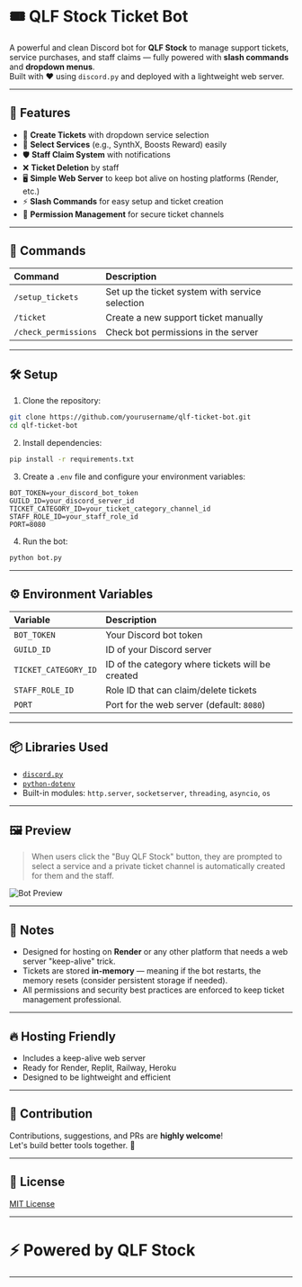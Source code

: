 # 🎟️ QLF Stock Ticket Bot

A powerful and clean Discord bot for **QLF Stock** to manage support tickets, service purchases, and staff claims — fully powered with **slash commands** and **dropdown menus**.  
Built with ❤️ using `discord.py` and deployed with a lightweight web server.

---

## 🚀 Features

- 🎫 **Create Tickets** with dropdown service selection
- 🛒 **Select Services** (e.g., SynthX, Boosts Reward) easily
- 🛡️ **Staff Claim System** with notifications
- ❌ **Ticket Deletion** by staff
- 🖥️ **Simple Web Server** to keep bot alive on hosting platforms (Render, etc.)
- ⚡ **Slash Commands** for easy setup and ticket creation
- 🔐 **Permission Management** for secure ticket channels

---

## 📜 Commands

| Command | Description |
|:-------|:------------|
| `/setup_tickets` | Set up the ticket system with service selection |
| `/ticket` | Create a new support ticket manually |
| `/check_permissions` | Check bot permissions in the server |

---

## 🛠️ Setup

1. Clone the repository:

```bash
git clone https://github.com/yourusername/qlf-ticket-bot.git
cd qlf-ticket-bot
```

2. Install dependencies:

```bash
pip install -r requirements.txt
```

3. Create a `.env` file and configure your environment variables:

```env
BOT_TOKEN=your_discord_bot_token
GUILD_ID=your_discord_server_id
TICKET_CATEGORY_ID=your_ticket_category_channel_id
STAFF_ROLE_ID=your_staff_role_id
PORT=8080
```

4. Run the bot:

```bash
python bot.py
```

---

## ⚙️ Environment Variables

| Variable | Description |
|:---------|:------------|
| `BOT_TOKEN` | Your Discord bot token |
| `GUILD_ID` | ID of your Discord server |
| `TICKET_CATEGORY_ID` | ID of the category where tickets will be created |
| `STAFF_ROLE_ID` | Role ID that can claim/delete tickets |
| `PORT` | Port for the web server (default: `8080`) |

---

## 📦 Libraries Used

- [`discord.py`](https://github.com/Rapptz/discord.py)
- [`python-dotenv`](https://pypi.org/project/python-dotenv/)
- Built-in modules: `http.server`, `socketserver`, `threading`, `asyncio`, `os`

---

## 🖼️ Preview

> When users click the "Buy QLF Stock" button, they are prompted to select a service and a private ticket channel is automatically created for them and the staff.

![Bot Preview](https://i.ibb.co/k2FYRBCM/New-Project-2025-04-22-T022705-720.jpg)

---

## 🧠 Notes

- Designed for hosting on **Render** or any other platform that needs a web server "keep-alive" trick.
- Tickets are stored **in-memory** — meaning if the bot restarts, the memory resets (consider persistent storage if needed).
- All permissions and security best practices are enforced to keep ticket management professional.

---

## 🔥 Hosting Friendly

- Includes a keep-alive web server
- Ready for Render, Replit, Railway, Heroku
- Designed to be lightweight and efficient

---

## 🤝 Contribution

Contributions, suggestions, and PRs are **highly welcome**!  
Let's build better tools together. 🚀

---

## 📜 License

[MIT License](https://discord.gg/vHyQTBZJDd)

---

# ⚡ Powered by QLF Stock

---
